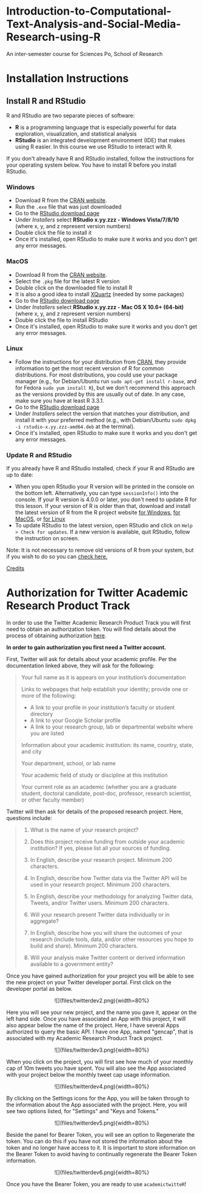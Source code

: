 # Introduction-to-Computational-Text-Analysis-and-Social-Media-Research-using-R
An inter-semester course for Sciences Po, School of Research

# Installation Instructions
## Install R and RStudio

R and RStudio are two separate pieces of software: 

* **R** is a programming language that is especially powerful for data 
  exploration, visualization, and statistical analysis
* **RStudio** is an integrated development environment (IDE) that makes using 
  R easier. In this course we use RStudio to interact with R. 
  
If you don't already have R and RStudio installed, follow the instructions for 
your operating system below. You have to install R before you install RStudio. 

### Windows

* Download R from the 
  [CRAN website](https://cran.r-project.org/bin/windows/base/release.htm).
* Run the `.exe` file that was just downloaded
* Go to the [RStudio download page](https://www.rstudio.com/products/rstudio/download/#download)
* Under *Installers* select **RStudio x.yy.zzz - Windows
  Vista/7/8/10** (where x, y, and z represent version numbers)
* Double click the file to install it
* Once it's installed, open RStudio to make sure it works and you don't get any
  error messages.

### MacOS

* Download R from
  the [CRAN website](https://cran.r-project.org/bin/macosx/).
* Select the `.pkg` file for the latest R version
* Double click on the downloaded file to install R
* It is also a good idea to install [XQuartz](https://www.xquartz.org/) (needed
  by some packages)
* Go to the [RStudio download page](https://www.rstudio.com/products/rstudio/download/#download)
* Under *Installers* select **RStudio x.yy.zzz - Mac OS X 10.6+ (64-bit)**
  (where x, y, and z represent version numbers)
* Double click the file to install RStudio
* Once it's installed, open RStudio to make sure it works and you don't get any
  error messages.

### Linux

* Follow the instructions for your distribution
  from [CRAN](https://cloud.r-project.org/bin/linux), they provide information
  to get the most recent version of R for common distributions. For most
  distributions, you could use your package manager (e.g., for Debian/Ubuntu run
  `sudo apt-get install r-base`, and for Fedora `sudo yum install R`), but we
  don't recommend this approach as the versions provided by this are
  usually out of date. In any case, make sure you have at least R 3.3.1.
* Go to the
  [RStudio download page](https://www.rstudio.com/products/rstudio/download/#download)
* Under *Installers* select the version that matches your distribution, and
  install it with your preferred method (e.g., with Debian/Ubuntu `sudo dpkg -i
  rstudio-x.yy.zzz-amd64.deb` at the terminal).
* Once it's installed, open RStudio to make sure it works and you don't get any
  error messages.

### Update R and RStudio

If you already have R and RStudio installed, check if your R and RStudio are 
up to date:

* When you open RStudio your R version will be printed in the console on 
  the bottom left. Alternatively, you can type `sessionInfo()` into the console.
  If your R version is 4.0.0 or later, you don't need to update R for this 
  lesson. If your version of R is older than that, download and install the 
  latest version of R from the R project website
  [for Windows](https://cran.r-project.org/bin/windows/base/), 
  [for MacOS](https://cran.r-project.org/bin/macosx/),
  or [for Linux](https://cran.r-project.org/bin/linux/)
* To update RStudio to the latest version, open RStudio and click on 
  `Help > Check for updates`. If a new version is available, quit RStudio, 
  follow the instruction on screen.
  
Note: It is not necessary to remove old versions of R from your system, 
but if you wish to do so you can 
[check here.](https://cran.r-project.org/bin/windows/base/rw-FAQ.html#How-do-I-UNinstall-R_003f) 
  
[Credits](https://datacarpentry.org/R-ecology-lesson/#Install_R_and_RStudio)

# Authorization for Twitter Academic Research Product Track

In order to use the Twitter Academic Research Product Track you will first need to obtain an authorization token. You will find details about the process of obtaining authorization [here](https://developer.twitter.com/en/products/twitter-api/academic-research). 

**In order to gain authorization you first need a Twitter account.**

First, Twitter will ask for details about your academic profile. Per the documentation linked above, they will ask for the following:

> Your full name as it is appears on your institution’s documentation
> 
>   Links to webpages that help establish your identity; provide one or more of the following:
> 
>   - A link to your profile in your institution’s faculty or student directory
>   - A link to your Google Scholar profile
>   - A link to your research group, lab or departmental website where you are listed
> 
>   Information about your academic institution: its name, country, state, and city
> 
>   Your department, school, or lab name
> 
>   Your academic field of study or discipline at this institution
> 
>   Your current role as an academic (whether you are a graduate student, doctoral candidate,       post-doc, professor, research scientist, or other faculty member)

Twitter will then ask for details of the proposed research project. Here, questions include:

> 1. What is the name of your research project?
>
> 2. Does this project receive funding from outside your academic institution? If yes, please list all your sources of funding.
>
> 3. In English, describe your research project. Minimum 200 characters.
>
> 4. In English, describe how Twitter data via the Twitter API will be used in your research project. Minimum 200 characters.
>
> 5. In English, describe your methodology for analyzing Twitter data, Tweets, and/or Twitter users. Minimum 200 characters.
>
> 6. Will your research present Twitter data individually or in aggregate?
>
> 7. In English, describe how you will share the outcomes of your research (include tools, data, and/or other resources you hope to build and share). Minimum 200 characters.
>
> 8. Will your analysis make Twitter content or derived information available to a government entity?

Once you have gained authorization for your project you will be able to see the new project on your Twitter developer portal. First click on the developer portal as below. 


<center>
![](files/twitterdev2.png){width=80%}
</center>


Here you will see your new project, and the name you gave it, appear on the left hand side. Once you have associated an App with this project, it will also appear below the name of the project. Here, I have several Apps authorized to query the basic API. I have one App, named "gencap", that is associated with my Academic Research Product Track project. 

<center>
![](files/twitterdev3.png){width=80%}
</center>

When you click on the project, you will first see how much of your monthly cap of 10m tweets you have spent. You will also see the App associated with your project below the monthly tweet cap usage information.

<center>
![](files/twitterdev4.png){width=80%}
</center>

By clicking on the Settings icons for the App, you will be taken through to the information about the App associated with the project. Here, you will see two options listed, for "Settings" and "Keys and Tokens."

<center>
![](files/twitterdev5.png){width=80%}
</center>

Beside the panel for Bearer Token, you will see an option to Regenerate the token. You can do this if you have not stored the information about the token and no longer have access to it. It is important to store information on the Bearer Token to avoid having to continually regenerate the Bearer Token information.

<center>
![](files/twitterdev6.png){width=80%}
</center>

Once you have the Bearer Token, you are ready to use `academictwitteR`!
